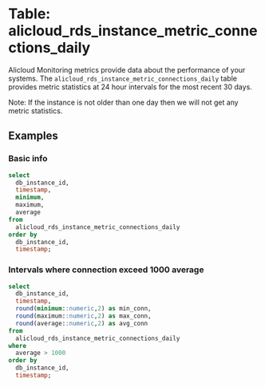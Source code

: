 # Table: alicloud_rds_instance_metric_connections_daily

Alicloud Monitoring metrics provide data about the performance of your systems. The `alicloud_rds_instance_metric_connections_daily` table provides metric statistics at 24 hour intervals for the most recent 30 days.

Note: If the instance is not older than one day then we will not get any metric statistics.

## Examples

### Basic info

```sql
select
  db_instance_id,
  timestamp,
  minimum,
  maximum,
  average
from
  alicloud_rds_instance_metric_connections_daily
order by
  db_instance_id,
  timestamp;
```

### Intervals where connection exceed 1000 average

```sql
select
  db_instance_id,
  timestamp,
  round(minimum::numeric,2) as min_conn,
  round(maximum::numeric,2) as max_conn,
  round(average::numeric,2) as avg_conn
from
  alicloud_rds_instance_metric_connections_daily
where
  average > 1000
order by
  db_instance_id,
  timestamp;
```

